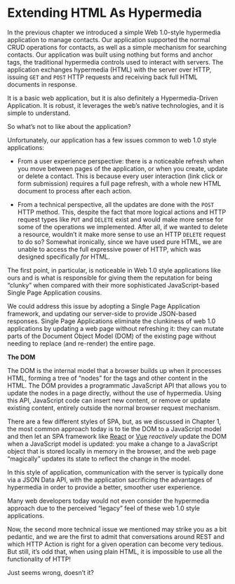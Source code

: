 # Extending HTML As Hypermedia

In the previous chapter we introduced a simple Web 1.0-style hypermedia application to manage contacts. Our application supported the normal CRUD operations for contacts, as well as a simple mechanism for searching contacts. Our application was built using nothing but forms and anchor tags, the traditional hypermedia controls used to interact with servers. The application exchanges hypermedia (HTML) with the server over HTTP, issuing `GET` and `POST` HTTP requests and receiving back full HTML documents in response.

It is a basic web application, but it is also definitely a Hypermedia-Driven Application. It is robust, it leverages the web’s native technologies, and it is simple to understand.

So what’s not to like about the application?

Unfortunately, our application has a few issues common to web 1.0 style applications:

*   From a user experience perspective: there is a noticeable refresh when you move between pages of the application, or when you create, update or delete a contact. This is because every user interaction (link click or form submission) requires a full page refresh, with a whole new HTML document to process after each action.
    
*   From a technical perspective, all the updates are done with the `POST` HTTP method. This, despite the fact that more logical actions and HTTP request types like `PUT` and `DELETE` exist and would make more sense for some of the operations we implemented. After all, if we wanted to delete a resource, wouldn’t it make more sense to use an HTTP `DELETE` request to do so? Somewhat ironically, since we have used pure HTML, we are unable to access the full expressive power of HTTP, which was designed specifically _for_ HTML.
    

The first point, in particular, is noticeable in Web 1.0 style applications like ours and is what is responsible for giving them the reputation for being “clunky” when compared with their more sophisticated JavaScript-based Single Page Application cousins.

We could address this issue by adopting a Single Page Application framework, and updating our server-side to provide JSON-based responses. Single Page Applications eliminate the clunkiness of web 1.0 applications by updating a web page without refreshing it: they can mutate parts of the Document Object Model (DOM) of the existing page without needing to replace (and re-render) the entire page.

**The DOM**

The DOM is the internal model that a browser builds up when it processes HTML, forming a tree of “nodes” for the tags and other content in the HTML. The DOM provides a programmatic JavaScript API that allows you to update the nodes in a page directly, without the use of hypermedia. Using this API, JavaScript code can insert new content, or remove or update existing content, entirely outside the normal browser request mechanism.

There are a few different styles of SPA, but, as we discussed in Chapter 1, the most common approach today is to tie the DOM to a JavaScript model and then let an SPA framework like [React](https://reactjs.org/) or [Vue](https://vuejs.org/) _reactively_ update the DOM when a JavaScript model is updated: you make a change to a JavaScript object that is stored locally in memory in the browser, and the web page “magically” updates its state to reflect the change in the model.

In this style of application, communication with the server is typically done via a JSON Data API, with the application sacrificing the advantages of hypermedia in order to provide a better, smoother user experience.

Many web developers today would not even consider the hypermedia approach due to the perceived “legacy” feel of these web 1.0 style applications.

Now, the second more technical issue we mentioned may strike you as a bit pedantic, and we are the first to admit that conversations around REST and which HTTP Action is right for a given operation can become very tedious. But still, it’s odd that, when using plain HTML, it is impossible to use all the functionality of HTTP!

Just seems wrong, doesn’t it?